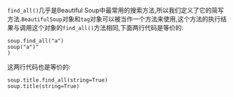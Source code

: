 `find_all()`几乎是Beautiful Soup中最常用的搜索方法,所以我们定义了它的简写方法.`BeautifulSoup`对象和`tag`对象可以被当作一个方法来使用,这个方法的执行结果与调用这个对象的`find_all()`方法相同,下面两行代码是等价的:

```
soup.find_all("a")
soup("a")"
)
```

这两行代码也是等价的:

```
soup.title.find_all(string=True)
soup.title(string=True)
```



